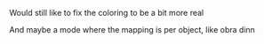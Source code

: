 Would still like to fix the coloring to be a bit more real

And maybe a mode where the mapping is per object, like obra dinn
